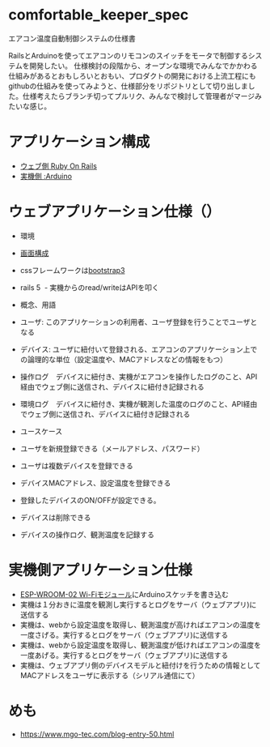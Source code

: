 # comfortable_keeper_spec
エアコン温度自動制御システムの仕様書

RailsとArduinoを使ってエアコンのリモコンのスイッチをモータで制御するシステムを開発したい。
仕様検討の段階から、オープンな環境でみんなでかかわる仕組みがあるとおもしろいとおもい、プロダクトの開発における上流工程にもgithubの仕組みを使ってみようと、仕様部分をリポジトリとして切り出しました。仕様考えたらブランチ切ってプルリク、みんなで検討して管理者がマージみたいな感じ。



# アプリケーション構成
 - [ウェブ側 Ruby On Rails](https://github.com/coderstable/comfortable_keeper_rails)
 - [実機側 :Arduino](https://github.com/coderstable/comfortable_keeper_sketch)
  


# ウェブアプリケーション仕様（）
 - 環境
  - [画面構成](https://prottapp.com/p/7c8c69)
  - cssフレームワークは[bootstrap3](http://getbootstrap.com/)
  - rails 5
  - 実機からのread/writeはAPIを叩く

 - 概念、用語
  - ユーザ: このアプリケーションの利用者、ユーザ登録を行うことでユーザとなる
  - デバイス: ユーザに紐付いて登録される、エアコンのアプリケーション上での論理的な単位（設定温度や、MACアドレスなどの情報をもつ）
  - 操作ログ　デバイスに紐付き、実機がエアコンを操作したログのこと、API経由でウェブ側に送信され、デバイスに紐付き記録される
  - 環境ログ　デバイスに紐付き、実機が観測した温度のログのこと、API経由でウェブ側に送信され、デバイスに紐付き記録される
  
 - ユースケース 
  - ユーザを新規登録できる（メールアドレス、パスワード）
  - ユーザは複数デバイスを登録できる
  - デバイスMACアドレス、設定温度を登録できる
  - 登録したデバイスのON/OFFが設定できる。
  - デバイスは削除できる
  - デバイスの操作ログ、観測温度を記録する
 
# 実機側アプリケーション仕様
 - [ESP-WROOM-02 Wi-Fiモジュール](https://www.switch-science.com/catalog/2346/)にArduinoスケッチを書き込む
 - 実機は１分おきに温度を観測し実行するとログをサーバ（ウェブアプリ)に送信する
 - 実機は、webから設定温度を取得し、観測温度が高ければエアコンの温度を一度さげる。実行するとログをサーバ（ウェブアプリ)に送信する
 - 実機は、webから設定温度を取得し、観測温度が低ければエアコンの温度を一度あげる。実行するとログをサーバ（ウェブアプリ)に送信する
 - 実機は、ウェブアプリ側のデバイスモデルと紐付けを行うための情報としてMACアドレスをユーザに表示する（シリアル通信にて）
 
# めも 
- https://www.mgo-tec.com/blog-entry-50.html

